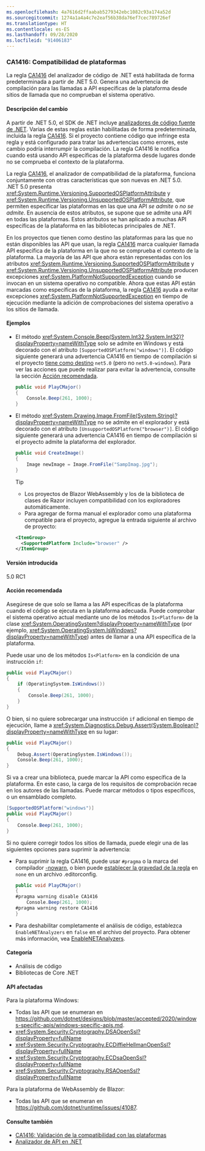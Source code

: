 ```yaml
---
ms.openlocfilehash: 4a7616d2ffaabab5279342ebc1082c93a174a52d
ms.sourcegitcommit: 1274a1a4a4c7e2eaf56b38da76ef7cec789726ef
ms.translationtype: HT
ms.contentlocale: es-ES
ms.lasthandoff: 09/28/2020
ms.locfileid: "91406183"
---
```

### <a name="ca1416-platform-compatibility"></a>CA1416: Compatibilidad de plataformas

La regla [CA1416](/visualstudio/code-quality/ca1416) del analizador de código de .NET está habilitada de forma predeterminada a partir de .NET 5.0. Genera una advertencia de compilación para las llamadas a API específicas de la plataforma desde sitios de llamada que no comprueban el sistema operativo.

#### <a name="change-description"></a>Descripción del cambio

A partir de .NET 5.0, el SDK de .NET incluye [analizadores de código fuente de .NET](../../../../docs/fundamentals/productivity/code-analysis.md). Varias de estas reglas están habilitadas de forma predeterminada, incluida la regla [CA1416](/visualstudio/code-quality/ca1416). Si el proyecto contiene código que infringe esta regla y está configurado para tratar las advertencias como errores, este cambio podría interrumpir la compilación. La regla CA1416 le notifica cuando está usando API específicas de la plataforma desde lugares donde no se comprueba el contexto de la plataforma.

La regla [CA1416](/visualstudio/code-quality/ca1416), el analizador de compatibilidad de la plataforma, funciona conjuntamente con otras características que son nuevas en .NET 5.0. .NET 5.0 presenta <xref:System.Runtime.Versioning.SupportedOSPlatformAttribute> y <xref:System.Runtime.Versioning.UnsupportedOSPlatformAttribute>, que permiten especificar las plataformas en las que una API *se admite* o *no se admite*. En ausencia de estos atributos, se supone que se admite una API en todas las plataformas. Estos atributos se han aplicado a muchas API específicas de la plataforma en las bibliotecas principales de .NET.

En los proyectos que tienen como destino las plataformas para las que no están disponibles las API que usan, la regla [CA1416](/visualstudio/code-quality/ca1416) marca cualquier llamada API específica de la plataforma en la que no se comprueba el contexto de la plataforma. La mayoría de las API que ahora están representadas con los atributos <xref:System.Runtime.Versioning.SupportedOSPlatformAttribute> y <xref:System.Runtime.Versioning.UnsupportedOSPlatformAttribute> producen excepciones <xref:System.PlatformNotSupportedException> cuando se invocan en un sistema operativo no compatible. Ahora que estas API están marcadas como específicas de la plataforma, la regla [CA1416](/visualstudio/code-quality/ca1416) ayuda a evitar excepciones <xref:System.PlatformNotSupportedException> en tiempo de ejecución mediante la adición de comprobaciones del sistema operativo a los sitios de llamada.

#### <a name="examples"></a>Ejemplos

- El método <xref:System.Console.Beep(System.Int32,System.Int32)?displayProperty=nameWithType> solo se admite en Windows y está decorado con el atributo `[SupportedOSPlatform("windows")]`. El código siguiente generará una advertencia CA1416 en tiempo de compilación si el proyecto [tiene como destino](../../../../docs/standard/frameworks.md) `net5.0` (pero no `net5.0-windows`). Para ver las acciones que puede realizar para evitar la advertencia, consulte la sección [Acción recomendada](#recommended-action).

  ```csharp
  public void PlayCMajor()
  {
      Console.Beep(261, 1000);
  }
  ```

- El método <xref:System.Drawing.Image.FromFile(System.String)?displayProperty=nameWithType> no se admite en el explorador y está decorado con el atributo `[UnsupportedOSPlatform("browser")]`. El código siguiente generará una advertencia CA1416 en tiempo de compilación si el proyecto admite la plataforma del explorador.

  ```csharp
  public void CreateImage()
  {
      Image newImage = Image.FromFile("SampImag.jpg");
  }
  ```

  > [!TIP]
  >
  > - Los proyectos de Blazor WebAssembly y los de la biblioteca de clases de Razor incluyen compatibilidad con los exploradores automáticamente.
  > - Para agregar de forma manual el explorador como una plataforma compatible para el proyecto, agregue la entrada siguiente al archivo de proyecto:
  >
  >  ```xml
  >  <ItemGroup>
  >    <SupportedPlatform Include="browser" />
  >  </ItemGroup>
  >  ```

#### <a name="version-introduced"></a>Versión introducida

5.0 RC1

#### <a name="recommended-action"></a>Acción recomendada

Asegúrese de que solo se llama a las API específicas de la plataforma cuando el código se ejecuta en la plataforma adecuada. Puede comprobar el sistema operativo actual mediante uno de los métodos `Is<Platform>` de la clase <xref:System.OperatingSystem?displayProperty=nameWithType> (por ejemplo, <xref:System.OperatingSystem.IsWindows?displayProperty=nameWithType>) antes de llamar a una API específica de la plataforma.

Puede usar uno de los métodos `Is<Platform>` en la condición de una instrucción `if`:

```csharp
public void PlayCMajor()
{
    if (OperatingSystem.IsWindows())
    {
        Console.Beep(261, 1000);
    }
}
```

O bien, si no quiere sobrecargar una instrucción `if` adicional en tiempo de ejecución, llame a <xref:System.Diagnostics.Debug.Assert(System.Boolean)?displayProperty=nameWithType> en su lugar:

```csharp
public void PlayCMajor()
{
    Debug.Assert(OperatingSystem.IsWindows());
    Console.Beep(261, 1000);
}
```

Si va a crear una biblioteca, puede marcar la API como específica de la plataforma. En este caso, la carga de los requisitos de comprobación recae en los autores de las llamadas. Puede marcar métodos o tipos específicos, o un ensamblado completo.

```csharp
[SupportedOSPlatform("windows")]
public void PlayCMajor()
{
    Console.Beep(261, 1000);
}
```

Si no quiere corregir todos los sitios de llamada, puede elegir una de las siguientes opciones para suprimir la advertencia:

- Para suprimir la regla CA1416, puede usar `#pragma` o la marca del compilador [-nowarn](../../../../docs/csharp/language-reference/compiler-options/nowarn-compiler-option.md), o bien puede [establecer la gravedad de la regla](../../../../docs/fundamentals/productivity/configure-code-analysis-rules.md#suppress-violations) en `none` en un archivo .editorconfig.

  ```csharp
  public void PlayCMajor()
  {
  #pragma warning disable CA1416
      Console.Beep(261, 1000);
  #pragma warning restore CA1416
  }
  ```

- Para deshabilitar completamente el análisis de código, establezca `EnableNETAnalyzers` en `false` en el archivo del proyecto. Para obtener más información, vea [EnableNETAnalyzers](../../../../docs/core/project-sdk/msbuild-props.md#enablenetanalyzers).

#### <a name="category"></a>Categoría

- Análisis de código
- Bibliotecas de Core .NET

#### <a name="affected-apis"></a>API afectadas

Para la plataforma Windows:

- Todas las API que se enumeran en <https://github.com/dotnet/designs/blob/master/accepted/2020/windows-specific-apis/windows-specific-apis.md>.
- <xref:System.Security.Cryptography.DSAOpenSsl?displayProperty=fullName>
- <xref:System.Security.Cryptography.ECDiffieHellmanOpenSsl?displayProperty=fullName>
- <xref:System.Security.Cryptography.ECDsaOpenSsl?displayProperty=fullName>
- <xref:System.Security.Cryptography.RSAOpenSsl?displayProperty=fullName>

Para la plataforma de WebAssembly de Blazor:

- Todas las API que se enumeran en <https://github.com/dotnet/runtime/issues/41087>.

<!--

#### Affected APIs

- ``

-->

#### <a name="see-also"></a>Consulte también

- [CA1416: Validación de la compatibilidad con las plataformas](/visualstudio/code-quality/ca1416)
- [Analizador de API en .NET](../../../../docs/standard/analyzers/api-analyzer.md)
